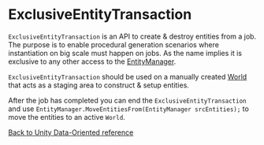 # ExclusiveEntityTransaction

`ExclusiveEntityTransaction` is an API to create & destroy entities from a job. The purpose is to enable procedural generation scenarios where instantiation on big scale must happen on jobs. As the name implies it is exclusive to any other access to the [EntityManager](entity_manager.md).

`ExclusiveEntityTransaction` should be used on a manually created [World](world.md) that acts as a staging area to construct & setup entities.

After the job has completed you can end the `ExclusiveEntityTransaction` and use ```EntityManager.MoveEntitiesFrom(EntityManager srcEntities);``` to move the entities to an active `World`.

[Back to Unity Data-Oriented reference](index.md)